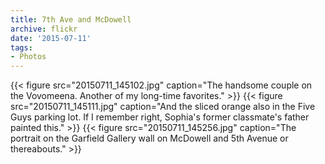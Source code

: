 ```yaml
---
title: 7th Ave and McDowell
archive: flickr
date: '2015-07-11'
tags:
- Photos
---
```

{{< figure src="20150711_145102.jpg" caption="The handsome couple on the Vovomeena. Another of my long-time favorites." >}}
{{< figure src="20150711_145111.jpg" caption="And the sliced orange also in the Five Guys parking lot. If I remember right, Sophia's former classmate's father painted this." >}}
{{< figure src="20150711_145256.jpg" caption="The portrait on the Garfield Gallery wall on McDowell and 5th Avenue or thereabouts." >}}
